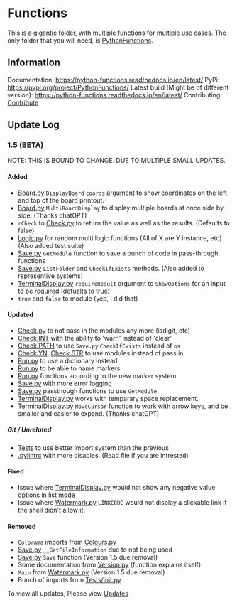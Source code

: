 # Functions

This is a gigantic folder, with multiple functions for multiple use cases. The only folder that you will need, is [PythonFunctions](./src/PythonFunctions/).

## Information

Documentation: https://python-functions.readthedocs.io/en/latest/
PyPi: https://pypi.org/project/PythonFunctions/
Latest build (Might be of different version): https://python-functions.readthedocs.io/en/latest/
Contributing: [Contribute](Contribution.md)

## Update Log

### 1.5 (BETA)

NOTE: THIS IS BOUND TO CHANGE. DUE TO MULTIPLE SMALL UPDATES.

#### Added

- [Board.py](src/PythonFunctions/Board.py) `DisplayBoard` `coords` argument to show coordinates on the left and top of the board printout.
- [Board.py](src/PythonFunctions/Board.py) `MultiBoardDisplay` to display multiple boards at once side by side. (Thanks chatGPT)
- `rCheck` to [Check.py](src/PythonFunctions/Check.py) to return the value as well as the results. (Defaults to false)
- [Logic.py](src/PythonFunctions/Logic.py) for random multi logic functions (All of X are Y instance, etc) (Also added test suite)
- [Save.py](src/PythonFunctions/Save.py) `GetModule` function to save a bunch of code in pass-through functions
- [Save.py](src/PythonFunctions/Save.py) `ListFolder` and `CheckIfExists` methods. (Also added to representive systems)
- [TerminalDisplay.py](src/PythonFunctions/TerminalDisplay.py) `requireResult` argument to `ShowOptions` for an input to be required (defualts to true)
- `true` and `false` to module (yep, i did that)

#### Updated

- [Check.py](src/PythonFunctions/Check.py) to not pass in the modules any more (isdigit, etc)
- [Check.INT](src/PythonFunctions/Checks/INT.py) with the ability to 'warn' instead of 'clear'
- [Check.PATH](src/PythonFunctions/Checks/path.py) to use `Save.py` `CheckIfExists` instead of `os`
- [Check.YN](src/PythonFunctions/Checks/yn.py), [Check.STR](src/PythonFunctions/Checks/str.py) to use modules instead of pass in
- [Run.py](src/PythonFunctions/Run.py) to use a dictionary instead
- [Run.py](src/PythonFunctions/Run.py) to be able to name markers
- [Run.py](src/PythonFunctions/Run.py) functions according to the new marker system
- [Save.py](src/PythonFunctions/Save.py) with more error logging
- [Save.py](src/PythonFunctions/Save.py) passthough functions to use `GetModule`
- [TerminalDisplay.py](src/PythonFunctions/TerminalDisplay.py) works with temparary space replacement.
- [TerminalDisplay.py](src/PythonFunctions/TerminalDisplay.py) `MoveCursor` function to work with arrow keys, and be smaller and easier to expand. (Thanks chatGPT)

##### Git / Unrelated

- [Tests](./tests/) to use better import system than the previous 
- [.pylintrc](.pylintrc) with more disables. (Read file if you are intrested)

#### Fixed

- Issue where [TerminalDisplay.py](src/PythonFunctions/TerminalDisplay.py) would not show any negative value options in list mode
- Issue where [Watermark.py](src/PythonFunctions/Watermark.py) `LINKCODE` would not display a clickable link if the shell didn't allow it.


#### Removed

- `Colorama` imports from [Colours.py](src/PythonFunctions/Colours.py)
- [Save.py](src/PythonFunctions/Save.py) `__GetFileInformation` due to not being used
- [Save.py](src/PythonFunctions/Save.py) `Save` function (Version 1.5 due removal)
- Some documentation from [Version.py](src/PythonFunctions/Version.py) (function explains itself)
- `Main` from [Watermark.py](src/PythonFunctions/Watermark.py) (Version 1.5 due removal)
- Bunch of imports from [Tests/init.py](tests/__init__.py)

To view all updates, Please view [Updates](Updates/ReadMe.md)
